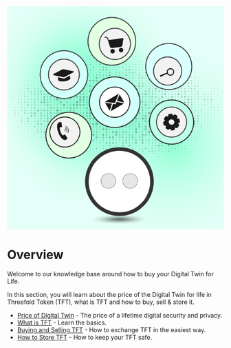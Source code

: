 ![](img/dt_price.png)

# Overview 

Welcome to our knowledge base around how to buy your Digital Twin for Life. 

In this section, you will learn about the price of the Digital Twin for life in Threefold Token (TFT), what is TFT and how to buy, sell & store it. 

- [Price of Digital Twin](price) - The price of a lifetime digital security and privacy.
- [What is TFT](tft_definition) - Learn the basics.
- [Buying and Selling TFT](how_to_get_tft) - How to exchange TFT in the easiest way.
- [How to Store TFT](how_to_store_tft) - How to keep your TFT safe.